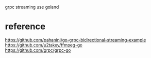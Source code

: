 grpc streaming use goland<br>

# reference
https://github.com/pahanini/go-grpc-bidirectional-streaming-example<br>
https://github.com/u2takey/ffmpeg-go <br>
https://github.com/grpc/grpc-go <br>